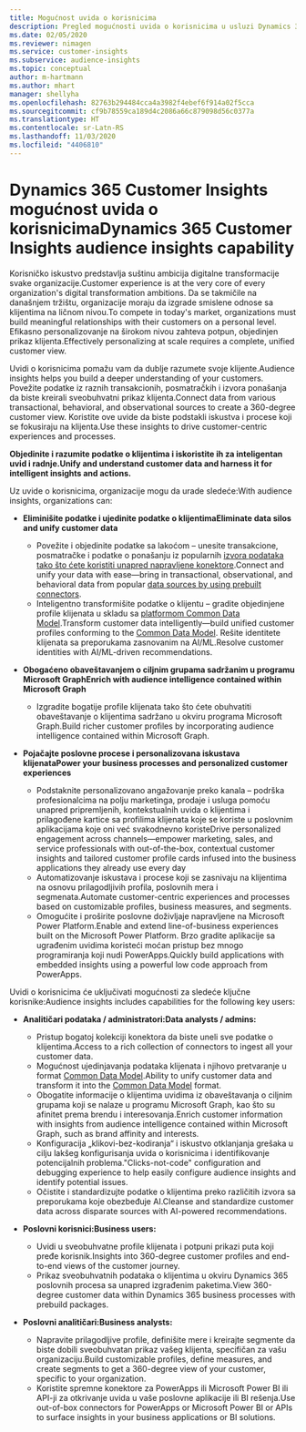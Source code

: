 ```yaml
---
title: Mogućnost uvida o korisnicima
description: Pregled mogućnosti uvida o korisnicima u usluzi Dynamics 365 Customer Insights.
ms.date: 02/05/2020
ms.reviewer: nimagen
ms.service: customer-insights
ms.subservice: audience-insights
ms.topic: conceptual
author: m-hartmann
ms.author: mhart
manager: shellyha
ms.openlocfilehash: 82763b294484cca4a3982f4ebef6f914a02f5cca
ms.sourcegitcommit: cf9b78559ca189d4c2086a66c879098d56c0377a
ms.translationtype: HT
ms.contentlocale: sr-Latn-RS
ms.lasthandoff: 11/03/2020
ms.locfileid: "4406810"
---
```

# <a name="dynamics-365-customer-insights-audience-insights-capability"></a><span data-ttu-id="75554-103">Dynamics 365 Customer Insights mogućnost uvida o korisnicima</span><span class="sxs-lookup"><span data-stu-id="75554-103">Dynamics 365 Customer Insights audience insights capability</span></span>

<span data-ttu-id="75554-104">Korisničko iskustvo predstavlja suštinu ambicija digitalne transformacije svake organizacije.</span><span class="sxs-lookup"><span data-stu-id="75554-104">Customer experience is at the very core of every organization's digital transformation ambitions.</span></span> <span data-ttu-id="75554-105">Da se takmičile na današnjem tržištu, organizacije moraju da izgrade smislene odnose sa klijentima na ličnom nivou.</span><span class="sxs-lookup"><span data-stu-id="75554-105">To compete in today's market, organizations must build meaningful relationships with their customers on a personal level.</span></span> <span data-ttu-id="75554-106">Efikasno personalizovanje na širokom nivou zahteva potpun, objedinjen prikaz klijenta.</span><span class="sxs-lookup"><span data-stu-id="75554-106">Effectively personalizing at scale requires a complete, unified customer view.</span></span>

<span data-ttu-id="75554-107">Uvidi o korisnicima pomažu vam da dublje razumete svoje klijente.</span><span class="sxs-lookup"><span data-stu-id="75554-107">Audience insights helps you build a deeper understanding of your customers.</span></span> <span data-ttu-id="75554-108">Povežite podatke iz raznih transakcionih, posmatračkih i izvora ponašanja da biste kreirali sveobuhvatni prikaz klijenta.</span><span class="sxs-lookup"><span data-stu-id="75554-108">Connect data from various transactional, behavioral, and observational sources to create a 360-degree customer view.</span></span> <span data-ttu-id="75554-109">Koristite ove uvide da biste podstakli iskustva i procese koji se fokusiraju na klijenta.</span><span class="sxs-lookup"><span data-stu-id="75554-109">Use these insights to drive customer-centric experiences and processes.</span></span>

<span data-ttu-id="75554-110">**Objedinite i razumite podatke o klijentima i iskoristite ih za inteligentan uvid i radnje.**</span><span class="sxs-lookup"><span data-stu-id="75554-110">**Unify and understand customer data and harness it for intelligent insights and actions.**</span></span>

<span data-ttu-id="75554-111">Uz uvide o korisnicima, organizacije mogu da urade sledeće:</span><span class="sxs-lookup"><span data-stu-id="75554-111">With audience insights, organizations can:</span></span>  

- <span data-ttu-id="75554-112">**Eliminišite podatke i ujedinite podatke o klijentima**</span><span class="sxs-lookup"><span data-stu-id="75554-112">**Eliminate data silos and unify customer data**</span></span>

  - <span data-ttu-id="75554-113">Povežite i objedinite podatke sa lakoćom – unesite transakcione, posmatračke i podatke o ponašanju iz popularnih [izvora podataka tako što ćete koristiti unapred napravljene konektore](data-sources.md).</span><span class="sxs-lookup"><span data-stu-id="75554-113">Connect and unify your data with ease—bring in transactional, observational, and behavioral data from popular [data sources by using prebuilt connectors](data-sources.md).</span></span>
  - <span data-ttu-id="75554-114">Inteligentno transformišite podatke o klijentu – gradite objedinjene profile klijenata u skladu sa [platformom Common Data Model](https://docs.microsoft.com/common-data-model/).</span><span class="sxs-lookup"><span data-stu-id="75554-114">Transform customer data intelligently—build unified customer profiles conforming to the [Common Data Model](https://docs.microsoft.com/common-data-model/).</span></span> <span data-ttu-id="75554-115">Rešite identitete klijenata sa preporukama zasnovanim na AI/ML.</span><span class="sxs-lookup"><span data-stu-id="75554-115">Resolve customer identities with AI/ML-driven recommendations.</span></span>

- <span data-ttu-id="75554-116">**Obogaćeno obaveštavanjem o ciljnim grupama sadržanim u programu Microsoft Graph**</span><span class="sxs-lookup"><span data-stu-id="75554-116">**Enrich with audience intelligence contained within Microsoft Graph**</span></span>

  - <span data-ttu-id="75554-117">Izgradite bogatije profile klijenata tako što ćete obuhvatiti obaveštavanje o klijentima sadržano u okviru programa Microsoft Graph.</span><span class="sxs-lookup"><span data-stu-id="75554-117">Build richer customer profiles by incorporating audience intelligence contained within Microsoft Graph.</span></span>  

- <span data-ttu-id="75554-118">**Pojačajte poslovne procese i personalizovana iskustava klijenata**</span><span class="sxs-lookup"><span data-stu-id="75554-118">**Power your business processes and personalized customer experiences**</span></span>

  - <span data-ttu-id="75554-119">Podstaknite personalizovano angažovanje preko kanala – podrška profesionalcima na polju marketinga, prodaje i usluga pomoću unapred pripremljenih, kontekstualnih uvida o klijentima i prilagođene kartice sa profilima klijenata koje se koriste u poslovnim aplikacijama koje oni već svakodnevno koriste</span><span class="sxs-lookup"><span data-stu-id="75554-119">Drive personalized engagement across channels—empower marketing, sales, and service professionals with out-of-the-box, contextual customer insights and tailored customer profile cards infused into the business applications they already use every day</span></span>
  - <span data-ttu-id="75554-120">Automatizovanje iskustava i procese koji se zasnivaju na klijentima na osnovu prilagodljivih profila, poslovnih mera i segmenata.</span><span class="sxs-lookup"><span data-stu-id="75554-120">Automate customer-centric experiences and processes based on customizable profiles, business measures, and segments.</span></span>
  - <span data-ttu-id="75554-121">Omogućite i proširite poslovne doživljaje napravljene na Microsoft Power Platform.</span><span class="sxs-lookup"><span data-stu-id="75554-121">Enable and extend line-of-business experiences built on the Microsoft Power Platform.</span></span> <span data-ttu-id="75554-122">Brzo gradite aplikacije sa ugrađenim uvidima koristeći moćan pristup bez mnogo programiranja koji nudi PowerApps.</span><span class="sxs-lookup"><span data-stu-id="75554-122">Quickly build applications with embedded insights using a powerful low code approach from PowerApps.</span></span>  

<span data-ttu-id="75554-123">Uvidi o korisnicima će uključivati mogućnosti za sledeće ključne korisnike:</span><span class="sxs-lookup"><span data-stu-id="75554-123">Audience insights includes capabilities for the following key users:</span></span>

- <span data-ttu-id="75554-124">**Analitičari podataka / administratori:**</span><span class="sxs-lookup"><span data-stu-id="75554-124">**Data analysts / admins:**</span></span>

  - <span data-ttu-id="75554-125">Pristup bogatoj kolekciji konektora da biste uneli sve podatke o klijentima.</span><span class="sxs-lookup"><span data-stu-id="75554-125">Access to a rich collection of connectors to ingest all your customer data.</span></span>
  - <span data-ttu-id="75554-126">Mogućnost ujedinjavanja podataka klijenata i njihovo pretvaranje u format [Common Data Model](https://docs.microsoft.com/common-data-model/).</span><span class="sxs-lookup"><span data-stu-id="75554-126">Ability to unify customer data and transform it into the [Common Data Model](https://docs.microsoft.com/common-data-model/) format.</span></span>
  - <span data-ttu-id="75554-127">Obogatite informacije o klijentima uvidima iz obaveštavanja o ciljnim grupama koji se nalaze u programu Microsoft Graph, kao što su afinitet prema brendu i interesovanja.</span><span class="sxs-lookup"><span data-stu-id="75554-127">Enrich customer information with insights from audience intelligence contained within Microsoft Graph, such as brand affinity and interests.</span></span>
  - <span data-ttu-id="75554-128">Konfiguracija „klikovi-bez-kodiranja“ i iskustvo otklanjanja grešaka u cilju lakšeg konfigurisanja uvida o korisnicima i identifikovanje potencijalnih problema.</span><span class="sxs-lookup"><span data-stu-id="75554-128">"Clicks-not-code" configuration and debugging experience to help easily configure audience insights and identify potential issues.</span></span>
  - <span data-ttu-id="75554-129">Očistite i standardizujte podatke o klijentima preko različitih izvora sa preporukama koje obezbeđuje AI.</span><span class="sxs-lookup"><span data-stu-id="75554-129">Cleanse and standardize customer data across disparate sources with AI-powered recommendations.</span></span>  

- <span data-ttu-id="75554-130">**Poslovni korisnici:**</span><span class="sxs-lookup"><span data-stu-id="75554-130">**Business users:**</span></span>

  - <span data-ttu-id="75554-131">Uvidi u sveobuhvatne profile klijenata i potpuni prikazi puta koji pređe korisnik.</span><span class="sxs-lookup"><span data-stu-id="75554-131">Insights into 360-degree customer profiles and end-to-end views of the customer journey.</span></span>
  - <span data-ttu-id="75554-132">Prikaz sveobuhvatnih podataka o klijentima u okviru Dynamics 365 poslovnih procesa sa unapred izgrađenim paketima.</span><span class="sxs-lookup"><span data-stu-id="75554-132">View 360-degree customer data within Dynamics 365 business processes with prebuild packages.</span></span>

- <span data-ttu-id="75554-133">**Poslovni analitičari:**</span><span class="sxs-lookup"><span data-stu-id="75554-133">**Business analysts:**</span></span>

  - <span data-ttu-id="75554-134">Napravite prilagodljive profile, definišite mere i kreirajte segmente da biste dobili sveobuhvatan prikaz vašeg klijenta, specifičan za vašu organizaciju.</span><span class="sxs-lookup"><span data-stu-id="75554-134">Build customizable profiles, define measures, and create segments to get a 360-degree view of your customer, specific to your organization.</span></span>  
  - <span data-ttu-id="75554-135">Koristite spremne konektore za PowerApps ili Microsoft Power BI ili API-ji za otkrivanje uvida u vaše poslovne aplikacije ili BI rešenja.</span><span class="sxs-lookup"><span data-stu-id="75554-135">Use out-of-box connectors for PowerApps or Microsoft Power BI or APIs to surface insights in your business applications or BI solutions.</span></span>  
